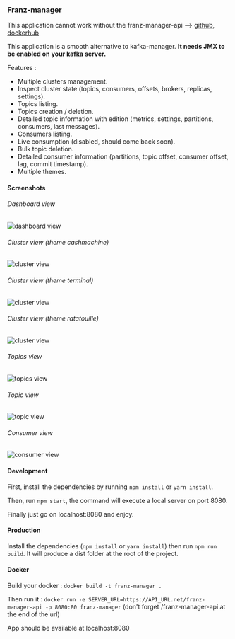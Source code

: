 ### Franz-manager

This application cannot work without the franz-manager-api --> [github](https://github.com/GreenCom-Networks/Franz-manager-api), [dockerhub](https://hub.docker.com/r/greencomnetworks/franz-manager-api)

This application is a smooth alternative to kafka-manager. **It needs JMX to be enabled on your kafka server.**

Features : 
 - Multiple clusters management.
 - Inspect cluster state (topics, consumers, offsets, brokers, replicas, settings).
 - Topics listing.
 - Topics creation / deletion.
 - Detailed topic information with edition (metrics, settings, partitions, consumers, last messages).
 - Consumers listing.
 - Live consumption (disabled, should come back soon).
 - Bulk topic deletion.
 - Detailed consumer information (partitions, topic offset, consumer offset, lag, commit timestamp).
 - Multiple themes.
 
#### Screenshots

###### Dashboard view
![dashboard view](https://github.com/GreenCom-Networks/Franz-manager/blob/master/demo_assets/dashboard_view.jpg?raw=true)
###### Cluster view (theme cashmachine)
![cluster view](https://github.com/GreenCom-Networks/Franz-manager/blob/master/demo_assets/cluster_view.jpg?raw=true)
###### Cluster view (theme terminal)
![cluster view](https://github.com/GreenCom-Networks/Franz-manager/blob/master/demo_assets/cluster_view_terminal.jpg?raw=true)
###### Cluster view (theme ratatouille)
![cluster view](https://github.com/GreenCom-Networks/Franz-manager/blob/master/demo_assets/cluster_view_ratatouille.jpg?raw=true)
###### Topics view
![topics view](https://github.com/GreenCom-Networks/Franz-manager/blob/master/demo_assets/topics_view.jpg?raw=true)
###### Topic view
![topic view](https://github.com/GreenCom-Networks/Franz-manager/blob/master/demo_assets/topic_view.jpg?raw=true)
###### Consumer view
![consumer view](https://github.com/GreenCom-Networks/Franz-manager/blob/master/demo_assets/consumer_view.jpg?raw=true)

#### Development

First, install the dependencies by running `npm install` or `yarn install`.

Then, run `npm start`, the command will execute a local server on port 8080.

Finally just go on localhost:8080 and enjoy.

#### Production

Install the dependencies (`npm install` or `yarn install`) then run `npm run build`.
It will produce a dist folder at the root of the project.

#### Docker

Build your docker : `docker build -t franz-manager .`

Then run it : `docker run -e SERVER_URL=https://API_URL.net/franz-manager-api -p 8080:80 franz-manager`
(don't forget /franz-manager-api at the end of the url)

App should be available at localhost:8080
